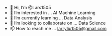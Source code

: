 - 👋 Hi, I’m @Lars1505
- 👀 I’m interested in ... AI Machine Learning
- 🌱 I’m currently learning ... Data Analysis
- 💞️ I’m looking to collaborate on ... Data Science
- 📫 How to reach me ... larryliu1505@gmail.com

<!---
Lars1505/Lars1505 is a ✨ special ✨ repository because its `README.md` (this file) appears on your GitHub profile.
You can click the Preview link to take a look at your changes.
--->
